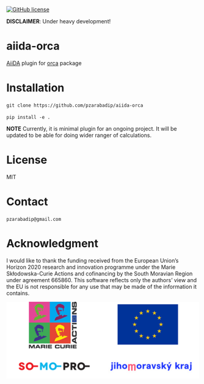 
<!-- [![Actions Status](https://github.com/pzarabadip/aiida-orca/workflows/Build/badge.svg)](https://github.com/pzarabadip/aiida-orca/actions) -->
<!-- [![codecov](https://codecov.io/gh/pzarabadip/aiida-orca/branch/github-actions/graph/badge.svg)](https://codecov.io/gh/pzarabadip/aiida-orca) -->

<!-- [![PyPI version](https://badge.fury.io/py/aiida-orca.svg)](https://badge.fury.io/py/aiida-orca) -->
<!-- [![PyPI pyversions](https://img.shields.io/pypi/pyversions/aiida-orca.svg)](https://pypi.python.org/pypi/aiida-orca/) -->

<!-- [![DOI](https://zenodo.org/badge/201230518.svg)](https://zenodo.org/badge/latestdoi/201230518) -->

[![GitHub license](https://img.shields.io/badge/License-MIT-blue.svg)](https://github.com/pzarabadip/aiida-orca/blob/master/LICENSE)

**DISCLAIMER**: Under heavy development!

# aiida-orca
[AiiDA](www.aiida.net) plugin for [orca](https://orcaforum.kofo.mpg.de/app.php/portal) package

# Installation
`git clone https://github.com/pzarabadip/aiida-orca`

`pip install -e .`

**NOTE** Currently, it is minimal plugin for an ongoing project. It will be updated to be able for doing wider ranger of calculations.

# License
MIT

# Contact
`pzarabadip@gmail.com`

# Acknowledgment
I would like to thank the funding received from the European Union’s Horizon 2020 research and innovation programme under the Marie Skłodowska-Curie Actions and cofinancing by the South Moravian Region under agreement 665860. This software reflects only the authors’ view and the EU is not responsible for any use that may be made of the information it contains.

![aiida-orca](ackn_logo.png)
